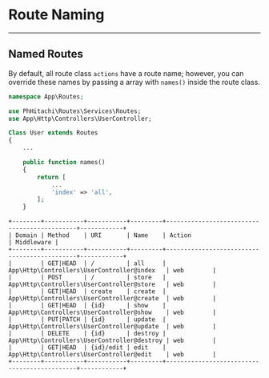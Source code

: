 # Route Naming

---

<a name="route-name"></a>
## Named Routes

By default, all route class `actions` have a route name; however, you can override these names by passing a array with `names()` inside the route class.

```php
namespace App\Routes;

use PhHitachi\Routes\Services\Routes;
use App\Http\Controllers\UserController;

Class User extends Routes
{
	...

	public function names()
	{
		return [
			...
			'index' => 'all',
		];
	}
```


```list
+--------+-----------+-----------+---------+---------------------------------------------+------------+
| Domain | Method    | URI       | Name    | Action                                      | Middleware |
+--------+-----------+-----------+---------+---------------------------------------------+------------+
|        | GET|HEAD  | /         | all     | App\Http\Controllers\UserController@index   | web        |
|        | POST      | /         | store   | App\Http\Controllers\UserController@store   | web        |
|        | GET|HEAD  | create    | create  | App\Http\Controllers\UserController@create  | web        |
|        | GET|HEAD  | {id}      | show    | App\Http\Controllers\UserController@show    | web        |
|        | PUT|PATCH | {id}      | update  | App\Http\Controllers\UserController@update  | web        |
|        | DELETE    | {id}      | destroy | App\Http\Controllers\UserController@destroy | web        |
|        | GET|HEAD  | {id}/edit | edit    | App\Http\Controllers\UserController@edit    | web        |
+--------+-----------+-----------+---------+---------------------------------------------+------------+
```
